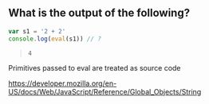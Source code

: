 ## What is the output of the following?

```javascript
var s1 = '2 + 2'
console.log(eval(s1)) // ?
```

> `4`

Primitives passed to eval are treated as source code

https://developer.mozilla.org/en-US/docs/Web/JavaScript/Reference/Global_Objects/String